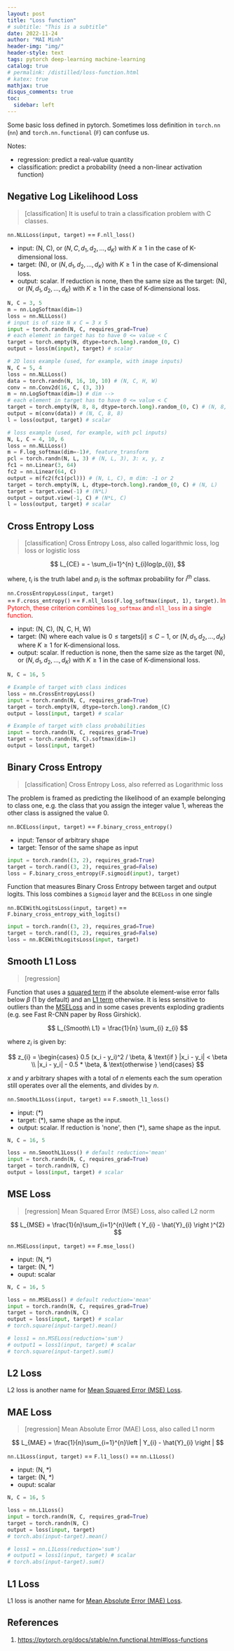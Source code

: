 ```yaml
---
layout: post
title: "Loss function"
# subtitle: "This is a subtitle"
date: 2022-11-24
author: "MAI Minh"
header-img: "img/"
header-style: text
tags: pytorch deep-learning machine-learning
catalog: true
# permalink: /distilled/loss-function.html
# katex: true
mathjax: true
disqus_comments: true
toc:
  sidebar: left
---
```

<!-- <b>Last modified: <script>document.write( document.lastModified );</script> -->


Some basic loss defined in pytorch. Sometimes loss definition in `torch.nn` (`nn`) and `torch.nn.functional` (`F`) can confuse us.

Notes:
- regression: predict a real-value quantity
- classification: predict a probability (need a non-linear activation function)

## Negative Log Likelihood Loss

> [classification] It is useful to train a classification problem with C classes.

`nn.NLLLoss(input, target)` == `F.nll_loss()`
- input: (N, C), or $(N, C, d_{1}, d_{2}, ..., d_K)$ with $K \geq 1$ in the case of K-dimensional loss.
- target: (N), or $(N, d_{1}, d_{2}, ..., d_{K})$ with $K \geq 1$ in the case of K-dimensional loss.
- output: scalar. If reduction is none, then the same size as the target: (N), or $(N, d_{1}, d_{2}, ..., d_{K})$ with $K \geq 1$ in the case of K-dimensional loss.

```python
N, C = 3, 5
m = nn.LogSoftmax(dim=1)
loss = nn.NLLLoss()
# input is of size N x C = 3 x 5
input = torch.randn(N, C, requires_grad=True)
# each element in target has to have 0 <= value < C
target = torch.empty(N, dtype=torch.long).random_(0, C)
output = loss(m(input), target) # scalar
```

```python
# 2D loss example (used, for example, with image inputs)
N, C = 5, 4
loss = nn.NLLLoss()
data = torch.randn(N, 16, 10, 10) # (N, C, H, W)
conv = nn.Conv2d(16, C, (3, 3))
m = nn.LogSoftmax(dim=1) # dim -->
# each element in target has to have 0 <= value < C
target = torch.empty(N, 8, 8, dtype=torch.long).random_(0, C) # (N, 8, 8)
output = m(conv(data)) # (N, C, 8, 8)
l = loss(output, target) # scalar
```

```python
# loss example (used, for example, with pcl inputs)
N, L, C = 4, 10, 6
loss = nn.NLLLoss()
m = F.log_softmax(dim=-1)#, feature_transform
pcl = torch.randn(N, L, 3) # (N, L, 3), 3: x, y, z
fc1 = nn.Linear(3, 64)
fc2 = nn.Linear(64, C)
output = m(fc2(fc1(pcl))) # (N, L, C), m dim: -1 or 2
target = torch.empty(N, L, dtype=torch.long).random_(0, C) # (N, L)
target = target.view(-1) # (N*L)
output = output.view(-1, C) # (N*L, C)
l = loss(output, target) # scalar
```

<!-- ## poisson_nll_loss

> Poisson negative log likelihood loss. -->

## Cross Entropy Loss

> [classification] Cross Entropy Loss, also called logarithmic loss, log loss or logistic loss

$$
L_{CE} = - \sum_{i=1}^{n} t_{i}log(p_{i}),
$$

where, $t_{i}$ is the truth label and $p_{i}$ is the softmax probability for $i^{th}$ class.



`nn.CrossEntropyLoss(input, target)`<br>== `F.cross_entropy()` == `F.nll_loss(F.log_softmax(input, 1), target)`. <span style="color:red">In Pytorch, these criterion combines `log_softmax` and `nll_loss` in a single function</span>.
- input: (N, C), (N, C, H, W)
- target: (N) where each value is $0 \leq \text{targets}[i] \leq C-1$, or $(N, d_1, d_2, ..., d_K)$ where $K \geq 1$ for K-dimensional loss. 
- output: scalar. If reduction is none, then the same size as the target (N), or $(N, d_1, d_2, ..., d_K)$ with $K \geq 1$ in the case of K-dimensional loss.

```python
N, C = 16, 5

# Example of target with class indices
loss = nn.CrossEntropyLoss()
input = torch.randn(N, C, requires_grad=True)
target = torch.empty(N, dtype=torch.long).random_(C)
output = loss(input, target) # scalar

# Example of target with class probabilities
input = torch.randn(N, C, requires_grad=True)
target = torch.randn(N, C).softmax(dim=1)
output = loss(input, target)
```

## Binary Cross Entropy

> [classification] Cross Entropy Loss, also referred as Logarithmic loss

The problem is framed as predicting the likelihood of an example belonging to class one, e.g. the class that you assign the integer value 1, whereas the other class is assigned the value 0.

`nn.BCELoss(input, target)` == `F.binary_cross_entropy()`
- input: Tensor of arbitrary shape
- target: Tensor of the same shape as input

```python
input = torch.randn((3, 2), requires_grad=True)
target = torch.rand((3, 2), requires_grad=False)
loss = F.binary_cross_entropy(F.sigmoid(input), target)
```

Function that measures Binary Cross Entropy between target and output logits. This loss combines a `Sigmoid` layer and the `BCELoss` in one single

`nn.BCEWithLogitsLoss(input, target)` == `F.binary_cross_entropy_with_logits()`

```python
input = torch.randn((3, 2), requires_grad=True)
target = torch.rand((3, 2), requires_grad=False)
loss = nn.BCEWithLogitsLoss(input, target)
```

## Smooth L1 Loss

> [regression]

Function that uses a [squared term](#mse-loss) if the absolute element-wise error falls below $\beta$ (1 by default) and an [L1 term](#mae-loss) otherwise. It is less sensitive to outliers than the [MSELoss](#mse-loss) and in some cases prevents exploding gradients (e.g. see Fast R-CNN paper by Ross Girshick).

$$
L_{Smooth\ L1} = \frac{1}{n} \sum_{i} z_{i}
$$

where $z_{i}$ is given by:

$$
z_{i} =
\begin{cases}
0.5 (x_i - y_i)^2 / \beta, & \text{if } |x_i - y_i| < \beta \\
|x_i - y_i| - 0.5 * \beta, & \text{otherwise }
\end{cases}
$$

$x$ and $y$ arbitrary shapes with a total of $n$ elements each the sum operation still operates over all the elements, and divides by $n$.


`nn.SmoothL1Loss(input, target)` == `F.smooth_l1_loss()`
- input: (*)
- target: (*), same shape as the input.
- output: scalar. If reduction is 'none', then (*), same shape as the input.

```python
N, C = 16, 5

loss = nn.SmoothL1Loss() # default reduction='mean'
input = torch.randn(N, C, requires_grad=True)
target = torch.randn(N, C)
output = loss(input, target) # scalar
```

## MSE Loss

> [regression] Mean Squared Error (MSE) Loss, also called L2 norm

$$
L_{MSE} = \frac{1}{n}\sum_{i=1}^{n}\left ( Y_{i} - \hat{Y}_{i} \right )^{2}
$$

`nn.MSELoss(input, target)` == `F.mse_loss()`
- input: (N, *)
- target: (N, *)
- ouput: scalar

```python
N, C = 16, 5

loss = nn.MSELoss() # default reduction='mean'
input = torch.randn(N, C, requires_grad=True)
target = torch.randn(N, C)
output = loss(input, target) # scalar
# torch.square(input-target).mean()

# loss1 = nn.MSELoss(reduction='sum')
# output1 = loss1(input, target) # scalar
# torch.square(input-target).sum()
```

## L2 Loss

L2 loss is another name for [Mean Squared Error (MSE) Loss](#mse-loss).

## MAE Loss

> [regression] Mean Absolute Error (MAE) Loss, also called L1 norm

$$
L_{MAE} = \frac{1}{n}\sum_{i=1}^{n}\left | Y_{i} - \hat{Y}_{i}  \right |
$$

`nn.L1Loss(input, target)` == `F.l1_loss()` == `nn.L1Loss()`
- input: (N, *)
- target: (N, *)
- ouput: scalar

```python
N, C = 16, 5

loss = nn.L1Loss()
input = torch.randn(N, C, requires_grad=True)
target = torch.randn(N, C)
output = loss(input, target)
# torch.abs(input-target).mean()

# loss1 = nn.L1Loss(reduction='sum')
# output1 = loss1(input, target) # scalar
# torch.abs(input-target).sum()
```

## L1 Loss

L1 loss is another name for [Mean Absolute Error (MAE) Loss](#mae-loss).

## References

1. <https://pytorch.org/docs/stable/nn.functional.html#loss-functions>